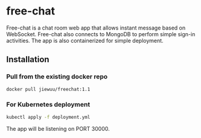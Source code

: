 # free-chat
Free-chat is a chat room web app that allows instant message based on WebSocket. Free-chat also connects to MongoDB to perform simple sign-in activities. The app is also containerized for simple deployment.
## Installation
### Pull from the existing docker repo
```bash
docker pull jiewuu/freechat:1.1
```
### For Kubernetes deployment
```bash
kubectl apply -f deployment.yml
```
The app will be listening on PORT 30000.
